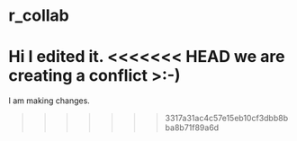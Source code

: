 # r_collab

Hi I edited it.
<<<<<<< HEAD
we are creating a conflict >:-)
=======
I am making changes.
>>>>>>> 3317a31ac4c57e15eb10cf3dbb8bba8b71f89a6d
